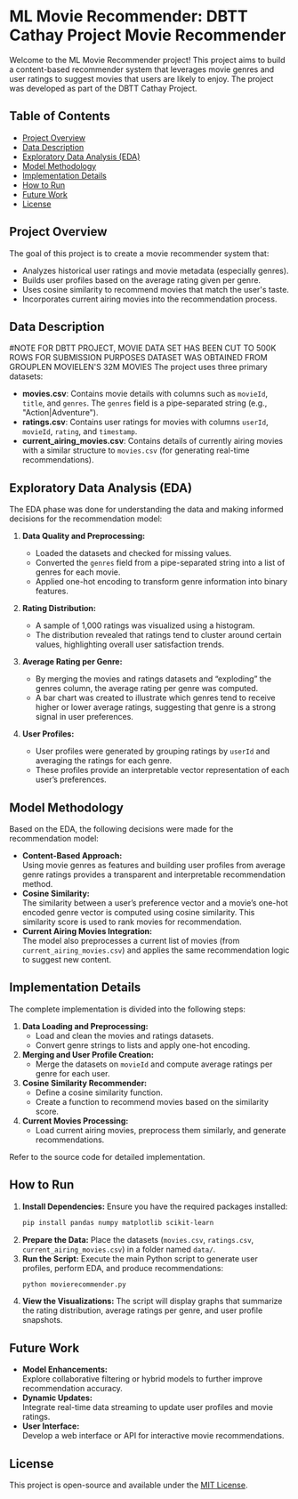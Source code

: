 
# ML Movie Recommender: DBTT Cathay Project Movie Recommender

Welcome to the ML Movie Recommender project! This project aims to build a content-based recommender system that leverages movie genres and user ratings to suggest movies that users are likely to enjoy. The project was developed as part of the DBTT Cathay Project.

## Table of Contents
- [Project Overview](#project-overview)
- [Data Description](#data-description)
- [Exploratory Data Analysis (EDA)](#exploratory-data-analysis-eda)
- [Model Methodology](#model-methodology)
- [Implementation Details](#implementation-details)
- [How to Run](#how-to-run)
- [Future Work](#future-work)
- [License](#license)

## Project Overview

The goal of this project is to create a movie recommender system that:
- Analyzes historical user ratings and movie metadata (especially genres).
- Builds user profiles based on the average rating given per genre.
- Uses cosine similarity to recommend movies that match the user's taste.
- Incorporates current airing movies into the recommendation process.

## Data Description
#NOTE FOR DBTT PROJECT, MOVIE DATA SET HAS BEEN CUT TO 500K ROWS FOR SUBMISSION PURPOSES
DATASET WAS OBTAINED FROM GROUPLEN MOVIELEN'S 32M MOVIES
The project uses three primary datasets:
- **movies.csv**: Contains movie details with columns such as `movieId`, `title`, and `genres`. The `genres` field is a pipe-separated string (e.g., "Action|Adventure").
- **ratings.csv**: Contains user ratings for movies with columns `userId`, `movieId`, `rating`, and `timestamp`.
- **current_airing_movies.csv**: Contains details of currently airing movies with a similar structure to `movies.csv` (for generating real-time recommendations).

## Exploratory Data Analysis (EDA)

The EDA phase was done for  understanding the data and making informed decisions for the recommendation model:

1. **Data Quality and Preprocessing:**
   - Loaded the datasets and checked for missing values.
   - Converted the `genres` field from a pipe-separated string into a list of genres for each movie.
   - Applied one-hot encoding to transform genre information into binary features.

2. **Rating Distribution:**
   - A sample of 1,000 ratings was visualized using a histogram.
   - The distribution revealed that ratings tend to cluster around certain values, highlighting overall user satisfaction trends.

   

3. **Average Rating per Genre:**
   - By merging the movies and ratings datasets and “exploding” the genres column, the average rating per genre was computed.
   - A bar chart was created to illustrate which genres tend to receive higher or lower average ratings, suggesting that genre is a strong signal in user preferences.

   

4. **User Profiles:**
   - User profiles were generated by grouping ratings by `userId` and averaging the ratings for each genre.
   - These profiles provide an interpretable vector representation of each user’s preferences.

   

## Model Methodology

Based on the EDA, the following decisions were made for the recommendation model:
- **Content-Based Approach:**  
  Using movie genres as features and building user profiles from average genre ratings provides a transparent and interpretable recommendation method.
- **Cosine Similarity:**  
  The similarity between a user’s preference vector and a movie’s one-hot encoded genre vector is computed using cosine similarity. This similarity score is used to rank movies for recommendation.
- **Current Airing Movies Integration:**  
  The model also preprocesses a current list of movies (from `current_airing_movies.csv`) and applies the same recommendation logic to suggest new content.

## Implementation Details

The complete implementation is divided into the following steps:
1. **Data Loading and Preprocessing:**  
   - Load and clean the movies and ratings datasets.
   - Convert genre strings to lists and apply one-hot encoding.
2. **Merging and User Profile Creation:**  
   - Merge the datasets on `movieId` and compute average ratings per genre for each user.
3. **Cosine Similarity Recommender:**  
   - Define a cosine similarity function.
   - Create a function to recommend movies based on the similarity score.
4. **Current Movies Processing:**  
   - Load current airing movies, preprocess them similarly, and generate recommendations.

Refer to the source code for detailed implementation.

## How to Run

1. **Install Dependencies:**
   Ensure you have the required packages installed:
   ```bash
   pip install pandas numpy matplotlib scikit-learn
   ```
2. **Prepare the Data:**
   Place the datasets (`movies.csv`, `ratings.csv`, `current_airing_movies.csv`) in a folder named `data/`.
3. **Run the Script:**
   Execute the main Python script to generate user profiles, perform EDA, and produce recommendations:
   ```bash
   python movierecommender.py
   ```
4. **View the Visualizations:**
   The script will display graphs that summarize the rating distribution, average ratings per genre, and user profile snapshots.

## Future Work

- **Model Enhancements:**  
  Explore collaborative filtering or hybrid models to further improve recommendation accuracy.
- **Dynamic Updates:**  
  Integrate real-time data streaming to update user profiles and movie ratings.
- **User Interface:**  
  Develop a web interface or API for interactive movie recommendations.

## License

This project is open-source and available under the [MIT License](LICENSE).



